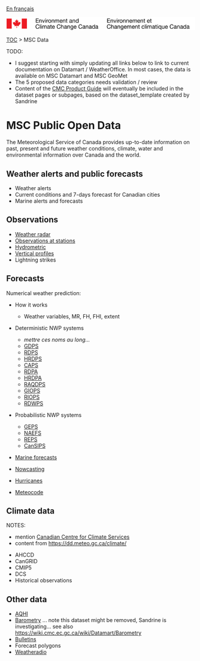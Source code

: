 [En français](readme_fr.md)

![ECCC logo](../img_eccc-logo.png)

[TOC](../readme_en.md) > MSC Data

TODO:
* I suggest starting with simply updating all links below to link to current documentation on Datamart / WeatherOffice. In most cases, the data is available on MSC Datamart and MSC GeoMet
* The 5 proposed data categories needs validation / review
* Content of the [CMC Product Guide](http://collaboration.cmc.ec.gc.ca/cmc/cmoi/product_guide/index_e.html) will eventually be included in the dataset pages or subpages, based on the dataset_template created by Sandrine


# MSC Public Open Data

The Meteorological Service of Canada provides up-to-date information on past, present and future weather conditions, climate, water and environmental information over Canada and the world.


## Weather alerts and public forecasts

* Weather alerts
* Current conditions and 7-days forecast for Canadian cities
* Marine alerts and forecasts


## Observations 

* [Weather radar](obs_radar/geomet-radar_en.md)
* [Observations at stations](obs_stations/geomet-stations_en.md)
* [Hydrometric](obs_hydrometric/geomet-hydrometric_en.md)
* [Vertical profiles](obs_vertical-profiles/geomet-vertical-profiles_en.md)
* Lightning strikes


## Forecasts

Numerical weather prediction:
* How it works
  * Weather variables, MR, FH, FHI, extent

* Deterministic NWP systems
  * _mettre ces noms au long..._
  * [GDPS](nwp_gdps/geomet-gdps_en.md)
  * [RDPS](nwp_rdps/readme_en.md)
  * [HRDPS](nwp_hrdps/geomet-hrdps_en.md)
  * [CAPS](nwp_caps/geomet-caps_en.md)
  * [RDPA](nwp_rdpa/geomet-rdpa_en.md)
  * [HRDPA](nwp_hrdpa/geomet-hrdpa_en.md)
  * [RAQDPS](nwp_raqdps/geomet-raqdps_en.md)
  * [GIOPS](nwp_giops/geomet-giops_en.md)
  * [RIOPS](nwp_riops/geomet-riops_en.md)
  * [RDWPS](nwp_rdwps/geomet-rdwps_en.md)
* Probabilistic NWP systems
  * [GEPS](nwp_geps/geomet-geps_en.md)
  * [NAEFS](nwp_naefs/geomet-naefs_en.md)
  * [REPS](nwp_reps/geomet-reps_en.md)
  * [CanSIPS](nwp_cansips/geomet-cansips_en.md)

* [Marine forecasts](marine-forecasts/geomet-marine-forecasts_en.md)
* [Nowcasting](nowcasting/geomet-nowcasting_en.md)
* [Hurricanes](hurricanes/geomet-hurricanes_en.md)
* [Meteocode](meteocode/geomet-meteocode_en.md)


## Climate data

NOTES:
- mention [Canadian Centre for Climate Services](https://canada.ca/climate-services)
- content from https://dd.meteo.gc.ca/climate/

* AHCCD
* CanGRID
* CMIP5
* DCS
* Historical observations


## Other data

* [AQHI](aqhi/geomet-aqhi_en.md)
* [Barometry](barometry/geomet-barometry_en.md) ... note this dataset might be removed, Sandrine is investigating... see also https://wiki.cmc.ec.gc.ca/wiki/Datamart/Barometry
* [Bulletins](bulletins/geomet-bulletins_en.md)
* Forecast polygons
* [Weatheradio](weatheradio/geomet-weatheradio_en.md)
